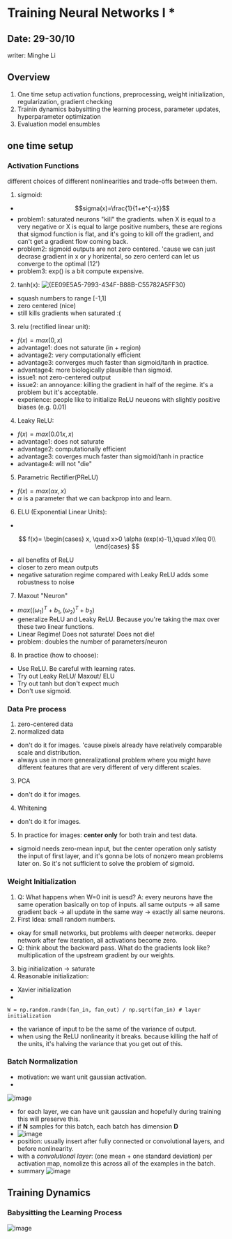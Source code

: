 # Training Neural Networks I *

## Date: 29-30/10
writer: Minghe Li

## Overview
1. One time setup
activation functions, preprocessing, weight initialization, regularization, gradient checking
2. Trainin dynamics
babysitting the learning process, parameter updates, hyperparameter optimization
3. Evaluation
model ensumbles

## one time setup
### Activation Functions
different choices of different nonlinearities and trade-offs between them.
1. sigmoid:
- $$sigma(x)=\frac{1}{1+e^{-x}}$$
- problem1: saturated neurons "kill" the gradients. when X is equal to a very negative or X is equal to large positive numbers, these are regions that sigmod function is flat, and it's going to kill off the gradient, and can't get a gradient flow coming back.
- problem2: sigmoid outputs are not zero centered. 'cause we can just decrase gradient in x or y horizental, so zero centerd can let us converge to the optimal (12')
- problem3: exp() is a bit compute expensive. 
2. tanh(x):
  ![{EE09E5A5-7993-434F-B88B-C55782A5FF30}](https://github.com/user-attachments/assets/d597b231-c9c8-42a4-95f5-16b57eea1b93)
- squash numbers to range [-1,1]
- zero centered (nice)
- still kills gradients when saturated :(
3.  relu (rectified linear unit): 
- $f(x)=max(0,x)$
- advantage1: does not saturate (in + region)
- advantage2: very computationally efficient
- advantage3: converges much faster than sigmoid/tanh in practice.
- advantage4: more biologically plausible than sigmoid.
- issue1: not zero-centered output
- issue2: an annoyance: killing the gradient in half of the regime. it's a problem but it's acceptable.
- experience: people like to initialize ReLU neueons with slightly positive biases (e.g. 0.01)
4. Leaky ReLU:
- $f(x)=max(0.01x,x)$
- advantage1: does not saturate
- advantage2: computationally efficient
- advantage3: coverges much faster than sigmoid/tanh in practice
- advantage4: will not "die"
5. Parametric Rectifier(PReLU) 
- $f(x)=max(\alpha x,x)$
- $\alpha$ is a parameter that we can backprop into and learn.
6. ELU (Exponential Linear Units):
-
$$
f(x)=
\begin{cases}
x, \quad x>0
\alpha (exp(x)-1),\quad x\leq 0\\
\end{cases}
$$
- all benefits of ReLU
- closer to zero mean outputs
- negative saturation regime compared with Leaky ReLU adds some robustness to noise
7. Maxout "Neuron"
- $max((\omega_1)^T + b_1, (\omega_2)^T + b_2)$
- generalize ReLU and Leaky ReLU. Because you're taking the max over these two linear functions.
- Linear Regime! Does not saturate! Does not die!
- problem: doubles the number of parameters/neuron
8. In practice (how to choose):
- Use ReLU. Be careful with learning rates.
- Try out Leaky ReLU/ Maxout/ ELU
- Try out tanh but don't expect much
- Don't use sigmoid. 

### Data Pre process
1. zero-centered data
2. normalized data
- don't do it for images. 'cause pixels already have relatively comparable scale and distribution.
- always use in more generalizational problem where you might have different features that are very different of very different scales.
3. PCA
- don't do it for images.
4. Whitening
- don't do it for images.
5. In practice for images: **center only** for both train and test data.
- sigmoid needs zero-mean input, but the center operation only satisty the input of first layer, and it's gonna be lots of nonzero mean problems later on. So it's not sufficient to solve the problem of sigmoid.
### Weight Initialization
1. Q: What happens when W=0 init is uesd?
A: every neurons have the same operation basically on top of inputs. all same outputs -> all same gradient back -> all update in the same way -> exactly all same neurons.
2. First Idea: small random numbers.
- okay for small networks, but problems with deeper networks. deeper network after few iteration, all activations become zero.
- Q: think about the backward pass. What do the gradients look like? \
multiplication of the upstream gradient by our weights.
3. big initialization -> saturate
4. Reasonable initialization:
- Xavier initialization
- 
```
W = np.random.randn(fan_in, fan_out) / np.sqrt(fan_in) # layer initialization
```
- the variance of input to be the same of the variance of output.
- when using the ReLU nonlinearity it breaks. because killing the half of the units,  it's halving the variance that you get out of this.

### Batch Normalization
- motivation: we want unit gaussian activation.
- 
![image](https://github.com/user-attachments/assets/8f6bb489-1220-4321-9135-5386312ebaf8)
- for each layer, we can have unit gaussian and hopefully during training this will preserve this.
- if **N** samples for this batch, each batch has dimension **D**
- ![image](https://github.com/user-attachments/assets/d5496a8b-640a-439b-a062-e63526d2b509)
- position: usually insert after fully connected or convolutional layers, and before nonlinearity.
- with a *convolutional layer*: (one mean + one standard deviation) per activation map, nomolize this across all of the examples in the batch.
- summary ![image](https://github.com/user-attachments/assets/b04cfd9f-f54e-4566-9a5a-ade4df6a30ea)
## Training Dynamics
### Babysitting the Learning Process 
![image](https://github.com/user-attachments/assets/29300ae0-cf9a-41d7-a034-02e989850765)
